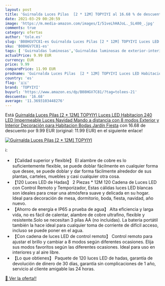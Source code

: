 ```yaml
---
layout: post
title: 'Guirnalda Luces Pilas  [2 * 12M] TOPYIYI al 16.68 % de descuento'
date: 2021-03-29 00:20:59
image: 'https://m.media-amazon.com/images/I/51veLhHAJoL._SL400_.jpg'
comments: true
category: ofertas
author: 'tole.es'
slug: 'B08HGV7C81-es Guirnalda Luces Pilas [2 * 12M] TOPYIYI Luces LED...'
sku: 'B08HGV7C81-es'
tags: [ 'Guirnaldas luminosas','Guirnaldas luminosas de exterior-interior','Guirnaldas luminosas de interior','Iluminación','navidad','topyiyi', ]
actualPrice: 9.99 EUR
currency: EUR
price: 9.99
comparePrice: 11.99 EUR
prodname: 'Guirnalda Luces Pilas  [2 * 12M] TOPYIYI Luces LED Habitacion 240 LED Impermeable Luces Navidad Mando a distancia con 8 modos  Exterior y Interior Decoración para Habitacion  Bodas  Jardín  Fiesta'
country: 'es'
flag: '🇪🇸'
brand: 'TOPYIYI'
buyurl: 'https://www.amazon.es/dp/B08HGV7C81/?tag=tolees-21'
descuento: '16.68'
average: '11.3693103448276'
---
```


Está [Guirnalda Luces Pilas  [2 * 12M] TOPYIYI Luces LED Habitacion 240 LED Impermeable Luces Navidad Mando a distancia con 8 modos  Exterior y Interior Decoración para Habitacion  Bodas  Jardín  Fiesta](https://www.amazon.es/dp/B08HGV7C81/?tag=tolees-21) con 16.68 de descuento por 9.99 EUR (original: 11.99 EUR) en el siguiente enlace!

[![Guirnalda Luces Pilas  [2 * 12M] TOPYIYI](https://m.media-amazon.com/images/I/51veLhHAJoL._SL400_.jpg)](https://www.amazon.es/dp/B08HGV7C81/?tag=tolees-21)

ℹ️:

- 【Calidad superior y flexible】 El alambre de cobre es lo suficientemente flexible, se puede doblar fácilmente en cualquier forma que desee, se puede doblar y dar forma fácilmente alrededor de sus plantas, carteles, muebles y casi cualquier otra cosa.
- 【120 Luces LED de Hadas】 2 Piezas * 12M 120 Cadena de Luces LED con Control Remoto y Temporizador, Estas cálidas luces LED blancas son ideales para crear una atmósfera suave y delicada en su hogar. Ideal para decoración de mesa, dormitorio, boda, fiesta, navidad, año nuevo.
- 【Ahorro de energía e IP65 a prueba de agua】 Alta eficiencia y larga vida, no es fácil de calentar, alambre de cobre ultrafino, flexible y resistente.Solo se necesitan 3 pilas AA (no incluidas). La batería portátil también la hace ideal para cualquier toma de corriente de difícil acceso, incluso se puede poner en el agua.
- 【Con cadena de luces LED de control remoto】 Control remoto para ajustar el brillo y cambiar a 8 modos según diferentes ocasiones. Elija sus modos favoritos según las diferentes ocasiones. Ideal para uso en interiores y al aire libre.
- 【Lo que obtienes】 Paquete de 120 luces LED de hadas, garantía de devolución de dinero de 30 días, garantía sin complicaciones de 1 año, servicio al cliente amigable las 24 horas.

[🛒 Ver la oferta!!](https://www.amazon.es/dp/B08HGV7C81/?tag=tolees-21)
